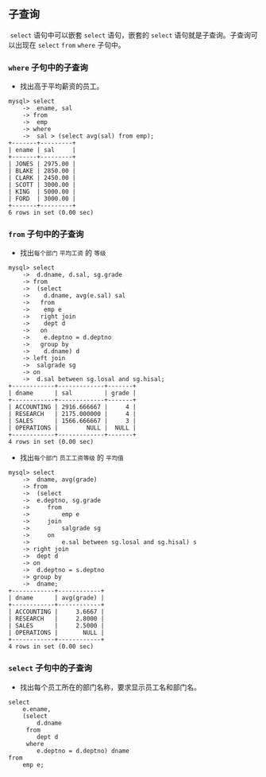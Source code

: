 ## 子查询

​	`select` 语句中可以嵌套 `select` 语句，嵌套的 `select` 语句就是子查询。子查询可以出现在 `select` `from` `where` 子句中。

### `where` 子句中的子查询

+ 找出高于平均薪资的员工。

```mysql
mysql> select
    ->  ename, sal
    -> from
    ->  emp
    -> where
    ->  sal > (select avg(sal) from emp);
+-------+---------+
| ename | sal     |
+-------+---------+
| JONES | 2975.00 |
| BLAKE | 2850.00 |
| CLARK | 2450.00 |
| SCOTT | 3000.00 |
| KING  | 5000.00 |
| FORD  | 3000.00 |
+-------+---------+
6 rows in set (0.00 sec)
```

### `from` 子句中的子查询

+ 找出`每个部门` `平均工资` 的 `等级`

```mysql
mysql> select
    ->  d.dname, d.sal, sg.grade
    -> from
    ->  (select
    ->    d.dname, avg(e.sal) sal
    ->   from
    ->    emp e
    ->   right join
    ->    dept d
    ->   on
    ->    e.deptno = d.deptno
    ->   group by
    ->    d.dname) d
    -> left join
    ->  salgrade sg
    -> on
    ->  d.sal between sg.losal and sg.hisal;
+------------+-------------+-------+
| dname      | sal         | grade |
+------------+-------------+-------+
| ACCOUNTING | 2916.666667 |     4 |
| RESEARCH   | 2175.000000 |     4 |
| SALES      | 1566.666667 |     3 |
| OPERATIONS |        NULL |  NULL |
+------------+-------------+-------+
4 rows in set (0.00 sec)
```

+ 找出`每个部门` `员工工资等级` 的 `平均值`

```mysql
mysql> select
    ->  dname, avg(grade)
    -> from
    ->  (select
    ->  e.deptno, sg.grade
    ->     from
    ->         emp e
    ->     join
    ->         salgrade sg
    ->     on
    ->         e.sal between sg.losal and sg.hisal) s
    -> right join
    ->  dept d
    -> on
    ->  d.deptno = s.deptno
    -> group by
    ->  dname;
+------------+------------+
| dname      | avg(grade) |
+------------+------------+
| ACCOUNTING |     3.6667 |
| RESEARCH   |     2.8000 |
| SALES      |     2.5000 |
| OPERATIONS |       NULL |
+------------+------------+
4 rows in set (0.00 sec)
```

### `select` 子句中的子查询

+ 找出每个员工所在的部门名称，要求显示员工名和部门名。

```mysql
select
	e.ename,
	(select 
     	d.dname 
     from 
     	dept d 
     where 
     	e.deptno = d.deptno) dname
from
	emp e;
```

